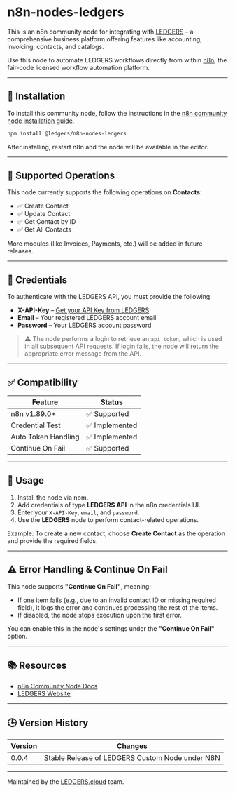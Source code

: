 # n8n-nodes-ledgers

This is an n8n community node for integrating with [LEDGERS](https://ledgers.cloud/) – a comprehensive business platform offering features like accounting, invoicing, contacts, and catalogs.

Use this node to automate LEDGERS workflows directly from within [n8n](https://n8n.io), the fair-code licensed workflow automation platform.

---

## 🔧 Installation

To install this community node, follow the instructions in the [n8n community node installation guide](https://docs.n8n.io/integrations/community-nodes/installation/).

```bash
npm install @ledgers/n8n-nodes-ledgers
````

After installing, restart n8n and the node will be available in the editor.

---

## 📌 Supported Operations

This node currently supports the following operations on **Contacts**:

* ✅ Create Contact
* ✅ Update Contact
* ✅ Get Contact by ID
* ✅ Get All Contacts

More modules (like Invoices, Payments, etc.) will be added in future releases.

---

## 🔐 Credentials

To authenticate with the LEDGERS API, you must provide the following:

* **X-API-Key** – [Get your API Key from LEDGERS](https://ledgers.cloud/c/developers)
* **Email** – Your registered LEDGERS account email
* **Password** – Your LEDGERS account password

> ⚠️ The node performs a login to retrieve an `api_token`, which is used in all subsequent API requests. If login fails, the node will return the appropriate error message from the API.

---

## ✅ Compatibility

| Feature             | Status        |
| ------------------- | ------------- |
| n8n v1.89.0+        | ✅ Supported   |
| Credential Test     | ✅ Implemented |
| Auto Token Handling | ✅ Implemented |
| Continue On Fail    | ✅ Supported   |

---

## 🚀 Usage

1. Install the node via npm.
2. Add credentials of type **LEDGERS API** in the n8n credentials UI.
3. Enter your `X-API-Key`, `email`, and `password`.
4. Use the **LEDGERS** node to perform contact-related operations.

Example: To create a new contact, choose **Create Contact** as the operation and provide the required fields.

---

## ⚠️ Error Handling & Continue On Fail

This node supports **"Continue On Fail"**, meaning:

* If one item fails (e.g., due to an invalid contact ID or missing required field), it logs the error and continues processing the rest of the items.
* If disabled, the node stops execution upon the first error.

You can enable this in the node's settings under the **"Continue On Fail"** option.

---

## 📚 Resources

* [n8n Community Node Docs](https://docs.n8n.io/integrations/community-nodes/)
* [LEDGERS Website](https://ledgers.cloud/)

---

## 🕒 Version History

| Version | Changes                                                            |
| ------- | ------------------------------------------------------------------ |
| 0.0.4   | Stable Release of LEDGERS Custom Node under N8N                    |

---

Maintained by the [LEDGERS.cloud](https://ledgers.cloud/) team.
